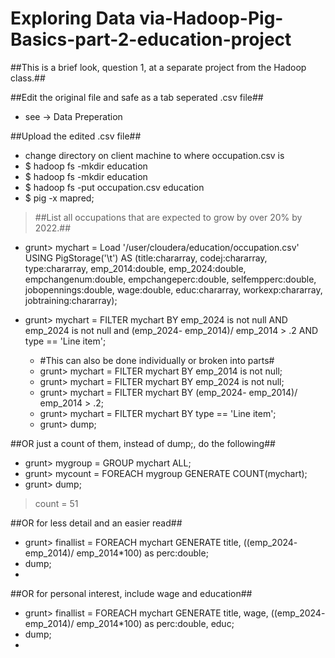 # Exploring Data via-Hadoop-Pig-Basics-part-2-education-project
##This is a brief look, question 1, at a separate project from the Hadoop class.##
> 
##Edit the original file and safe as a tab seperated .csv file##
* see -> Data Preperation
 
##Upload the edited .csv file##
* change directory on client machine to where occupation.csv is
* $ hadoop fs -mkdir education
* $ hadoop fs -mkdir education
* $ hadoop fs -put occupation.csv education
* $ pig -x mapred;
> 
> ##List all occupations that are expected to grow by over 20% by 2022.##
* grunt> mychart = Load '/user/cloudera/education/occupation.csv' USING PigStorage('\t') AS (title:chararray, codej:chararray, type:chararray, emp_2014:double, emp_2024:double, empchangenum:double, empchangeperc:double, selfempperc:double, jobopennings:double, wage:double, educ:chararray, workexp:chararray, jobtraining:chararray);
 
* grunt> mychart  = FILTER mychart  BY  emp_2024 is not null AND emp_2024 is not null and  (emp_2024- emp_2014)/ emp_2014  > .2 AND type == 'Line item'; 
  * #This can also be done individually or broken into parts#
  * grunt> mychart  = FILTER mychart  BY  emp_2014 is not null; 
  * grunt> mychart  = FILTER mychart  BY  emp_2024 is not null; 
  * grunt> mychart  = FILTER mychart  BY  (emp_2024- emp_2014)/ emp_2014  > .2; 
  * grunt> mychart  = FILTER mychart  BY  type == 'Line item';
  * grunt> dump;

##OR just a count of them, instead of dump;, do the following##
* grunt> mygroup = GROUP mychart ALL;
* grunt> mycount = FOREACH mygroup GENERATE COUNT(mychart);
* grunt> dump;
> count = 51

##OR for less detail and an easier read##
* grunt> finallist = FOREACH mychart GENERATE title, ((emp_2024- emp_2014)/ emp_2014*100)  as perc:double;
* dump;
* 

##OR for personal interest, include wage and education##
* grunt> finallist = FOREACH mychart GENERATE title, wage, ((emp_2024- emp_2014)/ emp_2014*100)  as perc:double, educ;
* dump;
* 
